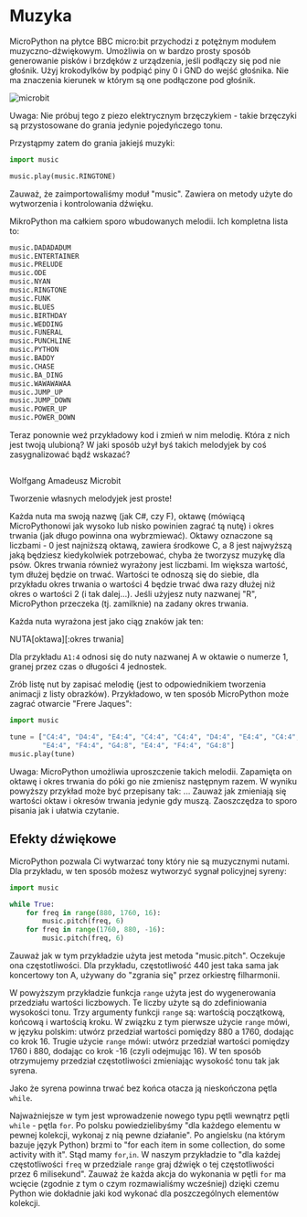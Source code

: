 # Muzyka

MicroPython na płytce BBC micro:bit przychodzi z potężnym modułem
muzyczno-dźwiękowym.
Umożliwia on w bardzo prosty sposób generowanie pisków i
brzdęków z
urządzenia, jeśli podłączy
się pod nie głośnik. Użyj krokodylków by
podpiąć piny 0 i GND do wejść głośnika.
Nie ma znaczenia kierunek w którym są
one podłączone pod głośnik.

![microbit][microbit]

[microbit]:
https://github.com/plpug/Microbit/raw/master/chapter08/img/pin0-gnd.png
"microbit"

Uwaga: Nie próbuj tego z piezo elektrycznym brzęczykiem - takie
brzęczyki są przystosowane
do grania jedynie pojedyńczego tonu.

Przystąpmy
zatem do grania jakiejś muzyki:

```python
import music

music.play(music.RINGTONE)
```

Zauważ, że zaimportowaliśmy moduł "music". Zawiera on metody użyte do
wytworzenia i kontrolowania dźwięku.

MikroPython ma całkiem sporo wbudowanych
melodii. Ich kompletna lista to:
```python
music.DADADADUM
music.ENTERTAINER
music.PRELUDE
music.ODE
music.NYAN
music.RINGTONE
music.FUNK
music.BLUES
music.BIRTHDAY
music.WEDDING
music.FUNERAL
music.PUNCHLINE
music.PYTHON
music.BADDY
music.CHASE
music.BA_DING
music.WAWAWAWAA
music.JUMP_UP
music.JUMP_DOWN
music.POWER_UP
music.POWER_DOWN
```

Teraz ponownie weź
przykładowy kod i zmień w nim melodię. Która z nich
jest twoją ulubioną?
W jaki
sposób użył byś takich melodyjek by coś zasygnalizować bądź wskazać?

##
Wolfgang Amadeusz Microbit

Tworzenie własnych melodyjek jest proste!

Każda
nuta ma swoją nazwę (jak C#, czy F), oktawę (mówiącą MicroPythonowi jak
wysoko
lub nisko powinien zagrać tą nutę) i okres trwania (jak długo powinna
ona
wybrzmiewać). Oktawy oznaczone są liczbami - 0 jest najniższą oktawą,
zawiera
środkowe C, a 8 jest najwyższą jaką będziesz kiedykolwiek potrzebować,
chyba że
tworzysz muzykę dla psów. Okres trwania również wyrażony jest liczbami.
Im
większa wartość, tym dłużej będzie on trwać. Wartości te odnoszą
się do siebie,
dla przykładu okres trwania o wartości 4 będzie trwać dwa razy dłużej niż okres
o wartości 2 (i tak dalej...).
Jeśli użyjesz nuty nazwanej "R", MicroPython
przeczeka (tj. zamilknie) na zadany
okres trwania.

Każda nuta wyrażona jest
jako ciąg znaków jak ten:

NUTA[oktawa][:okres trwania]

Dla przykładu `A1:4`
odnosi się do nuty nazwanej A w oktawie o numerze 1, granej
przez czas o
długości 4 jednostek.

Zrób listę nut by zapisać melodię (jest to odpowiednikiem
tworzenia animacji
z listy obrazków). Przykładowo, w ten sposób MicroPython może
zagrać
otwarcie "Frere Jaques":

```python
import music

tune = ["C4:4", "D4:4", "E4:4", "C4:4", "C4:4", "D4:4", "E4:4", "C4:4",
        "E4:4", "F4:4", "G4:8", "E4:4", "F4:4", "G4:8"]
music.play(tune)
```

Uwaga: MicroPython umożliwia uproszczenie takich melodii. Zapamięta on oktawę
i
okres trwania do póki go nie zmienisz następnym razem. W wyniku powyższy
przykład może być przepisany tak:
...
Zauważ jak zmieniają się wartości oktaw i
okresów trwania jedynie gdy muszą.
Zaoszczędza to sporo pisania jak i ułatwia
czytanie.

## Efekty dźwiękowe

MicroPython pozwala Ci wytwarzać tony który nie
są muzycznymi nutami.
Dla przykładu,
w ten sposób możesz wytworzyć sygnał
policyjnej syreny:

```python
import music

while True:
    for freq in range(880, 1760, 16):
        music.pitch(freq, 6)
    for freq in range(1760, 880, -16):
        music.pitch(freq, 6)
```

Zauważ jak w tym przykładzie użyta jest metoda "music.pitch". Oczekuje
ona
częstotliwości.
Dla przykładu, częstotliwość 440 jest taka sama jak koncertowy
ton A,
używany do "zgrania się"
przez orkiestrę filharmonii.

W powyższym
przykładzie funkcja `range` użyta jest do wygenerowania przedziału
wartości
liczbowych. Te liczby użyte są do zdefiniowania wysokości
tonu. Trzy argumenty
funkcji `range` są: wartością początkową, końcową i wartością kroku. W
związku z
tym
pierwsze użycie `range` mówi, w języku polskim: utwórz przedział
wartości
pomiędzy 880 a 1760,
dodając co krok 16. Trugie użycie `range` mówi: utwórz
przedział
wartości pomiędzy 1760 i 880,
dodając co krok -16 (czyli odejmując
16). W ten sposób otrzymujemy
przedział częstotliwości
zmieniając wysokość tonu
tak jak syrena.

Jako że syrena powinna trwać bez końca otacza ją nieskończona
pętla `while`.

Najważniejsze w tym jest wprowadzenie nowego typu pętli wewnątrz
pętli
`while` - pętla `for`.
Po polsku powiedzielibyśmy "dla każdego elementu w
pewnej kolekcji,
wykonaj z nią pewne działanie".
Po angielsku (na którym bazuje
język Python) brzmi to "for each item
in some collection, do some
activity with
it". Stąd mamy `for`,`in`. W naszym przykładzie to "dla
każdej częstotliwości
`freq`
w przedziale `range` graj dźwięk o tej częstotliwości przez 6
milisekund".
Zauważ że każda akcja do wykonania w pętli `for` ma wcięcie
(zgodnie z
tym o czym rozmawialiśmy
wcześniej) dzięki czemu Python wie dokładnie
jaki kod wykonać dla
poszczególnych elementów kolekcji.

```python

```
